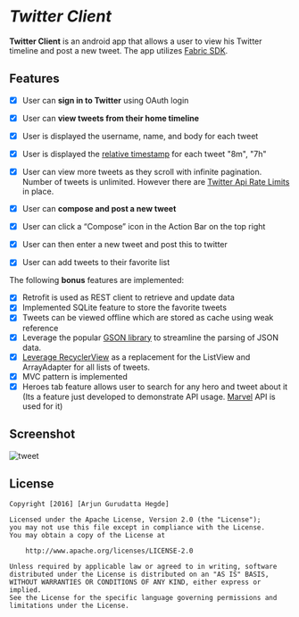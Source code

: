 # *Twitter Client*

**Twitter Client** is an android app that allows a user to view his Twitter timeline and post a new tweet. The app utilizes [Fabric SDK](https://docs.fabric.io/android/twitter/twitter-core.html).

## Features

  * [x] User can **sign in to Twitter** using OAuth login
  * [x] User can **view tweets from their home timeline**
  * [x] User is displayed the username, name, and body for each tweet
  * [x] User is displayed the [relative timestamp](https://gist.github.com/nesquena/f786232f5ef72f6e10a7) for each tweet "8m", "7h"
  * [x] User can view more tweets as they scroll with infinite pagination. Number of tweets is unlimited.
    However there are [Twitter Api Rate Limits](https://dev.twitter.com/rest/public/rate-limiting) in place.
  * [x] User can **compose and post a new tweet**
  * [x] User can click a “Compose” icon in the Action Bar on the top right
  * [x] User can then enter a new tweet and post this to twitter
  * [x] User can add tweets to their favorite list


The following **bonus** features are implemented:

* [x] Retrofit is used as REST client to retrieve and update data
* [x] Implemented SQLite feature to store the favorite tweets
* [x] Tweets can be viewed offline which are stored as cache using weak reference  
* [x] Leverage the popular [GSON library](http://guides.codepath.com/android/Using-Android-Async-Http-Client#decoding-with-gson-library) to streamline the parsing of JSON data.
* [x] [Leverage RecyclerView](http://guides.codepath.com/android/Using-the-RecyclerView) as a replacement for the ListView and ArrayAdapter for all lists of tweets.
* [x] MVC pattern is implemented
* [x] Heroes tab feature allows user to search for any hero and tweet about it (Its a feature just developed to demonstrate API usage. [Marvel](https://developer.marvel.com/) API is used for it)

## Screenshot

![tweet](https://user-images.githubusercontent.com/37753430/52497456-bd750980-2b9b-11e9-9fe6-748fc7548f83.png)


## License

    Copyright [2016] [Arjun Gurudatta Hegde]

    Licensed under the Apache License, Version 2.0 (the "License");
    you may not use this file except in compliance with the License.
    You may obtain a copy of the License at

        http://www.apache.org/licenses/LICENSE-2.0

    Unless required by applicable law or agreed to in writing, software
    distributed under the License is distributed on an "AS IS" BASIS,
    WITHOUT WARRANTIES OR CONDITIONS OF ANY KIND, either express or implied.
    See the License for the specific language governing permissions and
    limitations under the License.
